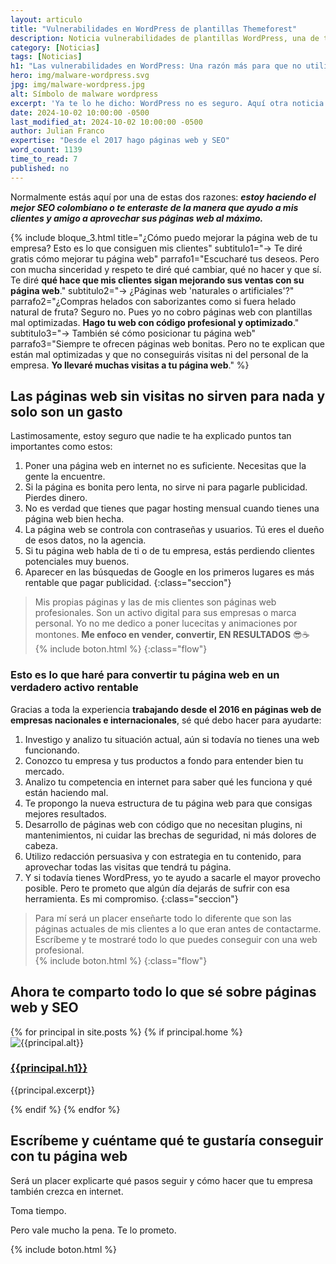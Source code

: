 ```yaml
---
layout: articulo
title: "Vulnerabilidades en WordPress de plantillas Themeforest"
description: Noticia vulnerabilidades de plantillas WordPress, una de tantas razones por la que no recomiendo esta herramienta a mis clientes. Léelo.
category: [Noticias]
tags: [Noticias]
h1: "Las vulnerabilidades en WordPress: Una razón más para que no utilices este gestor"
hero: img/malware-wordpress.svg
jpg: img/malware-wordpress.jpg
alt: Símbolo de malware wordpress
excerpt: 'Ya te lo he dicho: WordPress no es seguro. Aquí otra noticia.'
date: 2024-10-02 10:00:00 -0500
last_modified_at: 2024-10-02 10:00:00 -0500
author: Julian Franco
expertise: "Desde el 2017 hago páginas web y SEO"
word_count: 1139
time_to_read: 7
published: no
---
```

Normalmente estás aquí por una de estas dos razones: ***estoy haciendo el mejor SEO colombiano o te enteraste de la manera que ayudo a mis clientes y amigo a aprovechar sus páginas web al máximo.***

{% include bloque_3.html
title="¿Cómo puedo mejorar la página web de tu empresa? Esto es lo que consiguen mis clientes"
subtitulo1="→ Te diré gratis cómo mejorar tu página web"
parrafo1="Escucharé tus deseos. Pero con mucha sinceridad y respeto te diré qué cambiar, qué no hacer y que sí. Te diré <strong>qué hace que mis clientes sigan mejorando sus ventas con su página web</strong>."
subtitulo2="→ ¿Páginas web 'naturales o artificiales'?"
parrafo2="¿Compras helados con saborizantes como si fuera helado natural de fruta? Seguro no. Pues yo no cobro páginas web con plantillas mal optimizadas. <strong>Hago tu web con código profesional y optimizado</strong>."
subtitulo3="→ También sé cómo posicionar tu página web"
parrafo3="Siempre te ofrecen páginas web bonitas. Pero no te explican que están mal optimizadas y que no conseguirás visitas ni del personal de la empresa. <strong>Yo llevaré muchas visitas a tu página web</strong>."
%}

## Las páginas web sin visitas no sirven para nada y solo son un gasto

Lastimosamente, estoy seguro que nadie te ha explicado puntos tan importantes como estos:

1. Poner una página web en internet no es suficiente. Necesitas que la gente la encuentre.
2. Si la página es bonita pero lenta, no sirve ni para pagarle publicidad. Pierdes dinero.
3. No es verdad que tienes que pagar hosting mensual cuando tienes una página web bien hecha.
4. La página web se controla con contraseñas y usuarios. Tú eres el dueño de esos datos, no la agencia.
5. Si tu página web habla de ti o de tu empresa, estás perdiendo clientes potenciales muy buenos.
6. Aparecer en las búsquedas de Google en los primeros lugares es más rentable que pagar publicidad.
{:class="seccion"}

>Mis propias páginas y las de mis clientes son páginas web profesionales. Son un activo digital para sus empresas o marca personal. Yo no me dedico a poner lucecitas y animaciones por montones. **Me enfoco en vender, convertir, EN RESULTADOS** 😎☕  
>{% include boton.html %}
{:class="flow"}

### Esto es lo que haré para convertir tu página web en un verdadero activo rentable

Gracias a toda la experiencia **trabajando desde el 2016 en páginas web de empresas nacionales e internacionales**, sé qué debo hacer para ayudarte:

1. Investigo y analizo tu situación actual, aún si todavía no tienes una web funcionando.
2. Conozco tu empresa y tus productos a fondo para entender bien tu mercado.
3. Analizo tu competencia en internet para saber qué les funciona y qué están haciendo mal.
4. Te propongo la nueva estructura de tu página web para que consigas mejores resultados.
5. Desarrollo de páginas web con código que no necesitan plugins, ni mantenimientos, ni cuidar las brechas de seguridad, ni más dolores de cabeza.
6. Utilizo redacción persuasiva y con estrategia en tu contenido, para aprovechar todas las visitas que tendrá tu página.
7. Y si todavía tienes WordPress, yo te ayudo a sacarle el mayor provecho posible. Pero te prometo que algún día dejarás de sufrir con esa herramienta. Es mi compromiso.
{:class="seccion"}

>Para mí será un placer enseñarte todo lo diferente que son las páginas actuales de mis clientes a lo que eran antes de contactarme. Escríbeme y te mostraré todo lo que puedes conseguir con una web profesional.  
>{% include boton.html %}
{:class="flow"}

## Ahora te comparto todo lo que sé sobre páginas web y SEO

<div class="home_gallery">
  {% for principal in site.posts %}
  {% if principal.home %}
  <article class="flow">
    <img src="{{principal.hero}}" alt="{{principal.alt}}">
    <a href="{{principal.url|relative_url}}">
      <h3>{{principal.h1}}</h3>
    </a>
    <p>
    {{principal.excerpt}}
    </p>
  </article>
  {% endif %}
  {% endfor %}
</div>

## Escríbeme y cuéntame qué te gustaría conseguir con tu página web

Será un placer explicarte qué pasos seguir y cómo hacer que tu empresa también crezca en internet.

Toma tiempo.

Pero vale mucho la pena. Te lo prometo.

{% include boton.html %}
